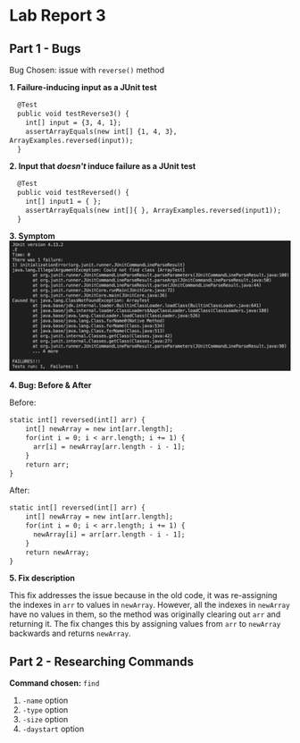 # Lab Report 3
## Part 1 - Bugs
Bug Chosen: issue with `reverse()` method

**1. Failure-inducing input as a JUnit test**
```
  @Test
  public void testReverse3() {
    int[] input = {3, 4, 1};
    assertArrayEquals(new int[] {1, 4, 3}, ArrayExamples.reversed(input));
  }
```
**2. Input that *doesn't* induce failure as a JUnit test**
```
  @Test
  public void testReversed() {
    int[] input1 = { };
    assertArrayEquals(new int[]{ }, ArrayExamples.reversed(input1));
  }
```
**3. Symptom**
![Bug symptom](lab3Images/lab3JUnit.png)

**4. Bug: Before & After**

  Before:
  ```
  static int[] reversed(int[] arr) {
      int[] newArray = new int[arr.length];
      for(int i = 0; i < arr.length; i += 1) {
        arr[i] = newArray[arr.length - i - 1];
      }
      return arr;
  }
  ```
  After:
  ```
  static int[] reversed(int[] arr) {
      int[] newArray = new int[arr.length];
      for(int i = 0; i < arr.length; i += 1) {
        newArray[i] = arr[arr.length - i - 1];
      }
      return newArray;
  }
  ```
**5. Fix description**

This fix addresses the issue because in the old code, it was re-assigning the indexes in `arr` to values in `newArray`. However, all the indexes in `newArray` have no values in them, so the method was originally clearing out `arr` and returning it. The fix changes this by assigning values from `arr` to `newArray` backwards and returns `newArray`. 

## Part 2 - Researching Commands
**Command chosen:** `find`

1. `-name` option
2. `-type` option
3. `-size` option
4. `-daystart` option
